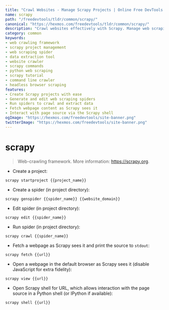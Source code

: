 ```yaml
---
title: "Crawl Websites - Manage Scrapy Projects | Online Free DevTools by Hexmos"
name: scrapy
path: "/freedevtools/tldr/common/scrapy/"
canonical: "https://hexmos.com/freedevtools/tldr/common/scrapy/"
description: "Crawl websites effectively with Scrapy. Manage web scraping projects, extract data, and automate web crawling tasks. Free online tool, no registration required."
category: common
keywords:
- web crawling framework
- scrapy project management
- web scraping spider
- data extraction tool
- website crawler
- scrapy commands
- python web scraping
- scrapy tutorial
- command line crawler
- headless browser scraping
features:
- Create Scrapy projects with ease
- Generate and edit web scraping spiders
- Run spiders to crawl and extract data
- Fetch webpage content as Scrapy sees it
- Interact with page source via the Scrapy shell
ogImage: "https://hexmos.com/freedevtools/site-banner.png"
twitterImage: "https://hexmos.com/freedevtools/site-banner.png"
---
```


# scrapy

> Web-crawling framework.
> More information: <https://scrapy.org>.

- Create a project:

`scrapy startproject {{project_name}}`

- Create a spider (in project directory):

`scrapy genspider {{spider_name}} {{website_domain}}`

- Edit spider (in project directory):

`scrapy edit {{spider_name}}`

- Run spider (in project directory):

`scrapy crawl {{spider_name}}`

- Fetch a webpage as Scrapy sees it and print the source to `stdout`:

`scrapy fetch {{url}}`

- Open a webpage in the default browser as Scrapy sees it (disable JavaScript for extra fidelity):

`scrapy view {{url}}`

- Open Scrapy shell for URL, which allows interaction with the page source in a Python shell (or IPython if available):

`scrapy shell {{url}}`
